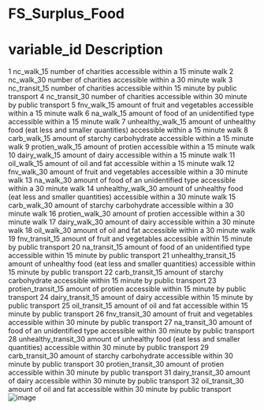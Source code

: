 # FS_Surplus_Food
#	variable_id	Description
1	nc_walk_15	number of charities accessible within a 15 minute walk
2	nc_walk_30	number of charities accessible within a 30 minute walk
3	nc_transit_15	number of charities accessible within 15 minute by public transport
4	nc_transit_30	number of charities accessible within 30 minute by public transport
5	fnv_walk_15	amount of fruit and vegetables accessible within a 15 minute walk
6	na_walk_15	amount of  food of an unidentified type accessible within a 15 minute walk
7	unhealthy_walk_15	amount of unhealthy food (eat less and smaller quantities) accessible within a 15 minute walk
8	carb_walk_15	amount of starchy carbohydrate accessible within a 15 minute walk
9	protien_walk_15	amount of protien accessible within a 15 minute walk
10	dairy_walk_15	amount of dairy accessible within a 15 minute walk
11	oil_walk_15	amount of oil and fat accessible within a 15 minute walk
12	fnv_walk_30	amount of fruit and vegetables accessible within a 30 minute walk
13	na_walk_30	amount of  food of an unidentified type accessible within a 30 minute walk
14	unhealthy_walk_30	amount of unhealthy food (eat less and smaller quantities) accessible within a 30 minute walk
15	carb_walk_30	amount of starchy carbohydrate accessible within a 30 minute walk
16	protien_walk_30	amount of protien accessible within a 30 minute walk
17	dairy_walk_30	amount of dairy accessible within a 30 minute walk
18	oil_walk_30	amount of oil and fat accessible within a 30 minute walk
19	fnv_transit_15	amount of fruit and vegetables accessible within 15 minute by public transport
20	na_transit_15	amount of  food of an unidentified type accessible within 15 minute by public transport
21	unhealthy_transit_15	amount of unhealthy food (eat less and smaller quantities) accessible within 15 minute by public transport
22	carb_transit_15	amount of starchy carbohydrate accessible within 15 minute by public transport
23	protien_transit_15	amount of protien accessible within 15 minute by public transport
24	dairy_transit_15	amount of dairy accessible within 15 minute by public transport
25	oil_transit_15	amount of oil and fat accessible within 15 minute by public transport
26	fnv_transit_30	amount of fruit and vegetables accessible within 30 minute by public transport
27	na_transit_30	amount of  food of an unidentified type accessible within 30 minute by public transport
28	unhealthy_transit_30	amount of unhealthy food (eat less and smaller quantities) accessible within 30 minute by public transport
29	carb_transit_30	amount of starchy carbohydrate accessible within 30 minute by public transport
30	protien_transit_30	amount of protien accessible within 30 minute by public transport
31	dairy_transit_30	amount of dairy accessible within 30 minute by public transport
32	oil_transit_30	amount of oil and fat accessible within 30 minute by public transport
![image](https://github.com/user-attachments/assets/131952ba-444f-4a24-9565-124267c5d0bb)
